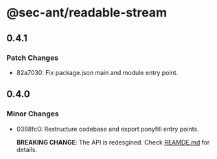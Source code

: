 # @sec-ant/readable-stream

## 0.4.1

### Patch Changes

- 82a7030: Fix package.json main and module entry point.

## 0.4.0

### Minor Changes

- 0398fc0: Restructure codebase and export ponyfill entry points.

  **BREAKING CHANGE**: The API is redesgined. Check [REAMDE.md](https://github.com/Sec-ant/readable-stream/blob/main/README.md) for details.
